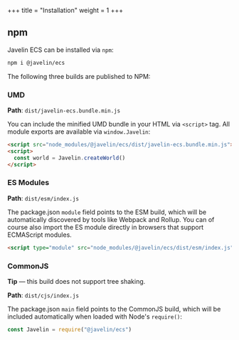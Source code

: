 +++
title = "Installation"
weight = 1
+++

## npm

Javelin ECS can be installed via `npm`:

```bash
npm i @javelin/ecs
```

The following three builds are published to NPM:

### UMD

**Path**: `dist/javelin-ecs.bundle.min.js`

You can include the minified UMD bundle in your HTML via `<script>` tag. All module exports are available via `window.Javelin`:

<!-- prettier-ignore -->
```html
<script src="node_modules/@javelin/ecs/dist/javelin-ecs.bundle.min.js"></script>
<script>
  const world = Javelin.createWorld()
</script>
```

### ES Modules

**Path**: `dist/esm/index.js`

The package.json `module` field points to the ESM build, which will be automatically discovered by tools like Webpack and Rollup. You can of course also import the ES module directly in browsers that support ECMAScript modules.

<!-- prettier-ignore -->
```html
<script type="module" src="node_modules/@javelin/ecs/dist/esm/index.js"></script>
```

### CommonJS

<aside>
  <p><strong>Tip</strong> — this build does not support tree shaking.</p>
</aside>

**Path**: `dist/cjs/index.js`

The package.json `main` field points to the CommonJS build, which will be included automatically when loaded with Node's `require()`:

```typescript
const Javelin = require("@javelin/ecs")
```
